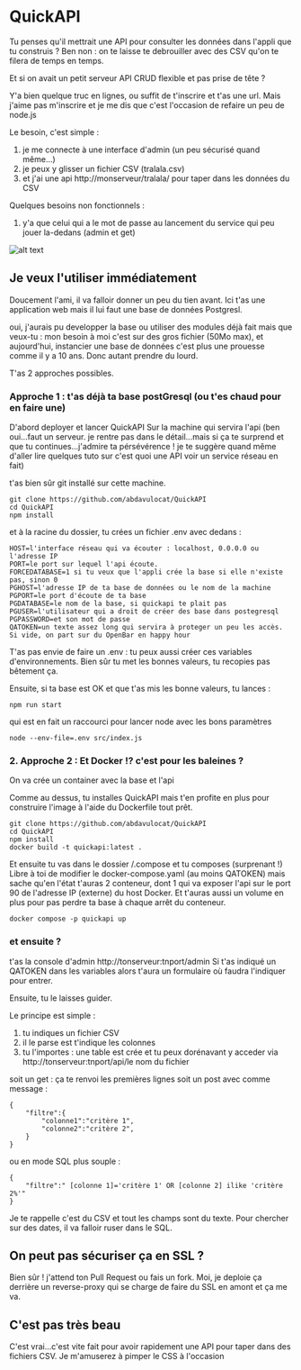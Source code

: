 # QuickAPI

Tu penses qu'il mettrait une API pour consulter les données dans l'appli que tu construis ?
Ben non : on te laisse te debrouiller avec des CSV qu'on te filera de temps en temps.

Et si on avait un petit serveur API CRUD flexible et pas prise de tête ?

Y'a bien quelque truc en lignes, ou suffit de t'inscrire et t'as une url.
Mais j'aime pas m'inscrire et je me dis que c'est l'occasion de refaire un peu de node.js

Le besoin, c'est simple : 
1. je me connecte à une interface d'admin (un peu sécurisé quand même...)
2. je peux y glisser un fichier CSV (tralala.csv)
3. et j'ai une api http://monserveur/tralala/ pour taper dans les données du CSV

Quelques besoins non fonctionnels : 
1. y'a que celui qui a le mot de passe au lancement du service qui peu jouer la-dedans (admin et get)

![alt text](https://github.com/abdavulo/quickapiotr/blob/main/docs/screenshot.png?raw=true)

## Je veux l'utiliser immédiatement

Doucement l'ami, il va falloir donner un peu du tien avant.
Ici t'as une application web mais il lui faut une base de données Postgresl. 

oui, j'aurais pu developper la base ou utiliser des modules déjà fait mais que veux-tu : mon besoin à moi c'est sur des gros fichier (50Mo max), et aujourd'hui, instancier une base de données c'est plus une prouesse comme il y a 10 ans. Donc autant prendre du lourd.  

T'as 2 approches possibles. 

### Approche 1 : t'as déjà ta base postGresql (ou t'es chaud pour en faire une)

D'abord deployer et lancer QuickAPI Sur la machine qui servira l'api (ben oui...faut un serveur. je rentre pas dans le détail...mais si ça te surprend et que tu continues...j'admire ta pérsévérence ! je te suggère quand même d'aller lire quelques tuto sur c'est quoi une API voir un service réseau en fait)

t'as bien sûr git installé sur cette machine.

    git clone https://github.com/abdavulocat/QuickAPI
    cd QuickAPI
    npm install

et à la racine du dossier, tu crées un fichier .env avec dedans : 

    HOST=l'interface réseau qui va écouter : localhost, 0.0.0.0 ou l'adresse IP
    PORT=le port sur lequel l'api écoute.
    FORCEDATABASE=1 si tu veux que l'appli crée la base si elle n'existe pas, sinon 0
    PGHOST=l'adresse IP de ta base de données ou le nom de la machine
    PGPORT=le port d'écoute de ta base
    PGDATABASE=le nom de la base, si quickapi te plait pas
    PGUSER=l'utilisateur qui a droit de créer des base dans postegresql
    PGPASSWORD=et son mot de passe
    QATOKEN=un texte assez long qui servira à proteger un peu les accès. Si vide, on part sur du OpenBar en happy hour

T'as pas envie de faire un .env : tu peux aussi créer ces variables d'environnements.
Bien sûr tu met les bonnes valeurs, tu recopies pas bêtement ça.

Ensuite, si ta base est OK et que t'as mis les bonne valeurs, tu lances :

    npm run start

qui est en fait un raccourci pour lancer node avec les bons paramètres

    node --env-file=.env src/index.js


### 2. Approche 2 : Et Docker !? c'est pour les baleines ?

On va crée un container avec la base et l'api

Comme au dessus, tu installes QuickAPI mais t'en profite en plus pour construire l'image à l'aide du Dockerfile tout prêt.

    git clone https://github.com/abdavulocat/QuickAPI
    cd QuickAPI
    npm install
    docker build -t quickapi:latest .

Et ensuite tu vas dans le dossier /.compose et tu composes (surprenant !)
Libre à toi de modifier le docker-compose.yaml (au moins QATOKEN) mais sache qu'en l'état t'auras 2 conteneur, dont 1 qui va exposer l'api sur le port 90 de l'adresse IP (externe) du host Docker. Et t'auras aussi un volume en plus pour pas perdre ta base à chaque arrêt du conteneur.

    docker compose -p quickapi up

### et ensuite ?

t'as la console d'admin http://tonserveur:tnport/admin 
Si t'as indiqué un QATOKEN dans les variables alors t'aura un formulaire où faudra l'indiquer pour entrer.

Ensuite, tu le laisses guider.

Le principe est simple : 
1. tu indiques un fichier CSV
2. il le parse est t'indique les colonnes
3. tu l'importes : une table est crée et tu peux dorénavant y acceder via http://tonserveur:tnport/api/le nom du fichier

soit un get : ça te renvoi les premières lignes
soit un post avec comme message : 

    {
        "filtre":{
            "colonne1":"critère 1",
            "colonne2":"critère 2",
        }
    }


ou en mode SQL plus souple : 

    {
        "filtre":" [colonne 1]='critère 1' OR [colonne 2] ilike 'critère 2%'"
    }

Je te rappelle c'est du CSV et tout les champs sont du texte.
Pour chercher sur des dates, il va falloir ruser dans le SQL.

## On peut pas sécuriser ça en SSL ?
Bien sûr ! j'attend ton Pull Request ou fais un fork. 
Moi, je deploie ça derrière un reverse-proxy qui se charge de faire du SSL en amont et ça me va.

## C'est pas très beau
C'est vrai...c'est vite fait pour avoir rapidement une API pour taper dans des fichiers CSV.
Je m'amuserez à pimper le CSS à l'occasion
